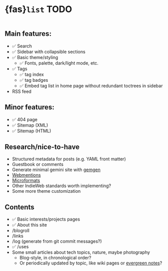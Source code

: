# {fas}`list` TODO
```{tags} status:hidden
```

## Main features:
* ✅ Search
* ✅ Sidebar with collapsible sections
* ✅ Basic theme/styling
    * ✅ Fonts, palette, dark/light mode, etc.
* ✅ Tags
    * ✅ tag index
    * ✅ tag badges
    * ✅ Embed tag list in home page without redundant toctrees in sidebar
* RSS feed

## Minor features:
* ✅ 404 page
* ✅ Sitemap (XML)
* ✅ Sitemap (HTML)

## Research/nice-to-have
* Structured metadata for posts (e.g. YAML front matter)
* Guestbook or comments
* Generate minimal gemini site with [gemgen](https://sr.ht/~kota/gemgen)
* [Webmentions](https://indieweb.org/Webmention)
* [Microformats](https://indieweb.org/microformats2)
* Other IndieWeb standards worth implementing?
* Some more theme customization

## Contents
* ✅ Basic interests/projects pages
* ✅ About this site
* /blogroll
* /links
* /log (generate from git commit messages?)
* ✅ /uses
* Some small articles about tech topics, nature, maybe photography
    * Blog-style, in chronological order?
    * Or periodically updated by topic, like wiki pages or [evergreen notes](https://notes.andymatuschak.org)?
